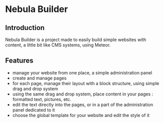 # Nebula Builder

## Introduction
Nebula Builder is a project made to easily build simple websites with content, a little bit like CMS systems, using Meteor.


## Features
- manage your website from one place, a simple administration panel
- create and manage pages
- for each page, manage their layout with a block structure, using simple drag and drop system
- using the same drag and drop system, place content in your pages : formatted text, pictures, etc.
- edit the text directly into the pages, or in a part of the administration panel dedicated to it
- choose the global template for your website and edit the style of it

